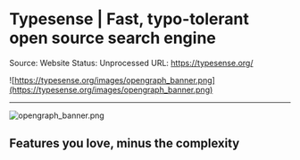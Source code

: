 # Typesense | Fast, typo-tolerant open source search engine

Source: Website
Status: Unprocessed
URL: https://typesense.org/

![https://typesense.org/images/opengraph_banner.png](https://typesense.org/images/opengraph_banner.png)

---

![opengraph_banner.png](Typesense%20Fast,%20typo-tolerant%20open%20source%20search%20e%2084e54699d3ad44c4b3017e47ac2d30f1/opengraph_banner.png)

## Features you love, minus the complexity